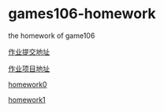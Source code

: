# games106-homework

the homework of game106

[作业提交地址](http://cn.ces-alpha.org/account/)

[作业项目地址](https://github.com/dodoleon/games106)

[homework0](homework0/hw0.md)

[homework1](homework1/hw1.md)
